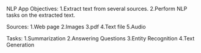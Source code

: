 NLP App Objectives:
1.Extract text from several sources.
2.Perform NLP tasks on the extracted text.

Sources:
1.Web page
2.Images
3.pdf
4.Text file
5.Audio

Tasks:
1.Summarization
2.Answering Questions
3.Entity Recognition
4.Text Generation

